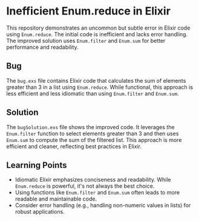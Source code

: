# Inefficient Enum.reduce in Elixir

This repository demonstrates an uncommon but subtle error in Elixir code using `Enum.reduce`. The initial code is inefficient and lacks error handling.  The improved solution uses `Enum.filter` and `Enum.sum` for better performance and readability.

## Bug

The `bug.exs` file contains Elixir code that calculates the sum of elements greater than 3 in a list using `Enum.reduce`. While functional, this approach is less efficient and less idiomatic than using `Enum.filter` and `Enum.sum`.

## Solution

The `bugSolution.exs` file shows the improved code. It leverages the `Enum.filter` function to select elements greater than 3 and then uses `Enum.sum` to compute the sum of the filtered list. This approach is more efficient and cleaner, reflecting best practices in Elixir.

## Learning Points

* Idiomatic Elixir emphasizes conciseness and readability.  While `Enum.reduce` is powerful,  it's not always the best choice.
* Using functions like `Enum.filter` and `Enum.sum` often leads to more readable and maintainable code.
* Consider error handling (e.g., handling non-numeric values in lists) for robust applications.